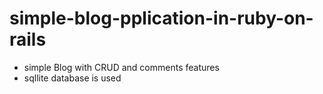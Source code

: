 # simple-blog-pplication-in-ruby-on-rails
* simple Blog with CRUD and comments features
* sqllite database is used
